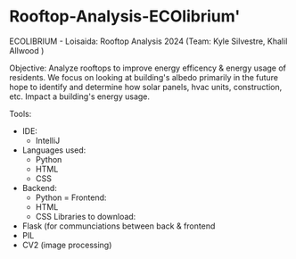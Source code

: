 # Rooftop-Analysis-ECOlibrium'

ECOLIBRIUM - Loisaida: Rooftop Analysis 2024 (Team: Kyle Silvestre, Khalil Allwood )

Objective: Analyze rooftops to improve energy efficency & energy usage of residents. We focus on looking at building's albedo 
primarily in the future hope to identify and determine how solar panels, hvac units, construction, etc. Impact a building's energy usage. 

Tools: 
  - IDE:
    - IntelliJ
  - Languages used:
    - Python
    - HTML
    - CSS
  - Backend:
    - Python
  = Frontend:
    - HTML
    - CSS
Libraries to download:
  - Flask (for communciations between back & frontend
  - PIL  
  - CV2  (image processing)
